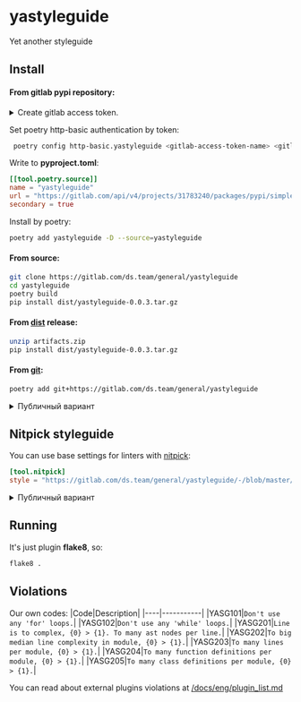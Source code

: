 # yastyleguide
Yet another styleguide


## Install
#### From gitlab pypi repository:
<details><summary>Create gitlab access token.</summary>

Go to page [gitlab settings](https://gitlab.com/-/profile/personal_access_tokens).
Create gitlab access token with scopes:
- api
- read-api
- read_registry
- write_registry

</details>

Set poetry http-basic authentication by token:
```bash
 poetry config http-basic.yastyleguide <gitlab-access-token-name> <gitlab-access-token>
```
Write to **pyproject.toml**:
```toml
[[tool.poetry.source]]
name = "yastyleguide"
url = "https://gitlab.com/api/v4/projects/31783240/packages/pypi/simple"
secondary = true
```
Install by poetry:
```bash
poetry add yastyleguide -D --source=yastyleguide
```

#### From source:
```bash
git clone https://gitlab.com/ds.team/general/yastyleguide
cd yastyleguide 
poetry build
pip install dist/yastyleguide-0.0.3.tar.gz
```

#### From [dist](https://gitlab.com/ds.team/general/yastyleguide/-/jobs/1845796021/artifacts/download) release:
```bash
unzip artifacts.zip
pip install dist/yastyleguide-0.0.3.tar.gz
```

#### From [git](it+https://gitlab.com/ds.team/general/yastyleguide):
```bash
poetry add git+https://gitlab.com/ds.team/general/yastyleguide
```
<details><summary>Публичный вариант</summary>

```bash
poetry add git+https://github.com/levkovalenko/yastyleguide
```
</details>

## Nitpick styleguide

You can use base settings for linters with [nitpick](https://github.com/andreoliwa/nitpick):
```toml
[tool.nitpick]
style = "https://gitlab.com/ds.team/general/yastyleguide/-/blob/master/styles/nitpick-yastyle.toml"
```
<details><summary>Публичный вариант</summary>

```toml
[tool.nitpick]
style = "https://raw.githubusercontent.com/levkovalenko/yastyleguide/master/styles/nitpick-yastyle.toml"
```
</details>

## Running
It's just plugin **flake8**, so:
```bash
flake8 .
```

## Violations
Our own codes:
|Code|Description|
|----|-----------|
|YASG101|`Don't use any 'for' loops.`|
|YASG102|`Don't use any 'while' loops.`|
|YASG201|`Line is to complex, {0} > {1}. To many ast nodes per line.`|
|YASG202|`To big median line complexity in module, {0} > {1}.`|
|YASG203|`To many lines per module, {0} > {1}.`|
|YASG204|`To many function definitions per module, {0} > {1}.`|
|YASG205|`To many class definitions per module, {0} > {1}.`|

You can read about external plugins violations at [/docs/eng/plugin_list.md](docs/eng/plugin_list.md)